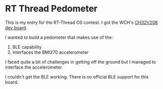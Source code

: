 # RT Thread Pedometer

This is my entry for the RT-Thread OS contest. I got the WCH's [CH32V208 dev board](https://github.com/openwch/ch32v20x/tree/main). 

I wanted to build a pedometer that makes use of the:

1. BLE capability
2. Interfaces the BMI270 accelerometer

I faced quite a bit of challenges in getting off the ground but I managed to interface the accelerometer. 

I couldn't get the BLE working. There is no official BLE support for this board.
